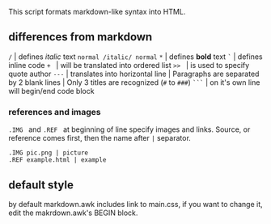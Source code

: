 <!-- 19.06 2020 -->

This script formats markdown-like syntax into HTML.


## differences from markdown
`/`   | defines <i>italic</i> text `normal /italic/ normal`
`*`   | defines **bold** text
<code>&#96;</code> | defines inline code
`+ `  | will be translated into ordered list
`>> ` | is used to specify quote author
`---` | translates into horizontal line
 | Paragraphs are separated by 2 blank lines
 | Only 3 titles are recognized (`#` to `###`)
<code>&#96;&#96;&#96;</code> | on it's own line will begin/end code block

### references and images
`.IMG ` and `.REF ` at beginning of line specify images and links.
Source, or reference comes first, then the name after ` | ` separator.
```
.IMG pic.png | picture
.REF example.html | example
```

## default style
by default markdown.awk includes link to main.css, if you want
to change it, edit the makrdown.awk's BEGIN block.
